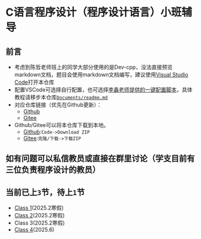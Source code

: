 # C语言程序设计（程序设计语言）小班辅导

## 前言
- 考虑到陈哲老师班上的同学大部分使用的是Dev-cpp，没法直接预览markdown文档，题目会使用markdown文档编写，建议使用[Visual Studio Code](https://code.visualstudio.com/Download)打开本仓库
- 配置VSCode可选择自行配置，也可选择[李鑫老师提供的一键配置脚本](https://pan.nuaa.edu.cn/share/94f25b107a457f0ca0b1d7a8cd)，具体教程请移步本仓库[`Documents/readme.md`](./Documents/readme.md)
- 对应仓库链接（优先在Github更新）：
    - [Github](https://github.com/SHM-white/C_Language_Tutoring)
    - [Gitee](https://gitee.com/SHM_white/C_Language_Tutoring)
- Github/Gitee可以将本仓库下载到本地。
    - [Github](https://github.com/SHM-white/C_Language_Tutoring/archive/refs/heads/main.zip):`Code->Download ZIP`
    - [Gitee](https://gitee.com/SHM_white/C_Language_Tutoring/repository/archive/main.zip):`克隆/下载->下载ZIP`


## 如有问题可以私信教员或直接在群里讨论（学支目前有三位负责程序设计的教员）

## 当前已上`3`节，待上`1`节

- [Class 1](./Classes/class1.md)(2025.2寒假)
- [Class 2](./Classes/class2.md)(2025.2寒假)
- Class 3(2025.2寒假)
- [Class 4](./Classes/class4.md)(2025.6)